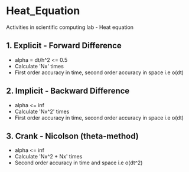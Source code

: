 # Heat_Equation
Activities in scientific computing lab - Heat equation

## 1. Explicit - Forward Difference
- alpha = dt/h^2 <= 0.5
- Calculate 'Nx' times
- First order accuracy in time, second order accuracy in space i.e o(dt)

## 2. Implicit - Backward Difference
- alpha <= inf
- Calculate 'Nx^2' times
- First order accuracy in time, second order accuracy in space i.e o(dt)

## 3. Crank - Nicolson (theta-method)
- alpha <= inf
- Calculate 'Nx^2 + Nx' times
- Second order accuracy in time and space i.e o(dt^2)
